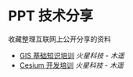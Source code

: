 # PPT 技术分享

收藏整理互联网上公开分享的资料

- [GIS 基础知识培训](https://raw.githubusercontent.com/ittiam/guide/master/docs/assets/study-gis.pdf) _火星科技 - 木遥_
- [Cesium 开发培训](https://raw.githubusercontent.com/ittiam/guide/master/docs/assets/study-cesium.pdf) _火星科技 - 木遥_
